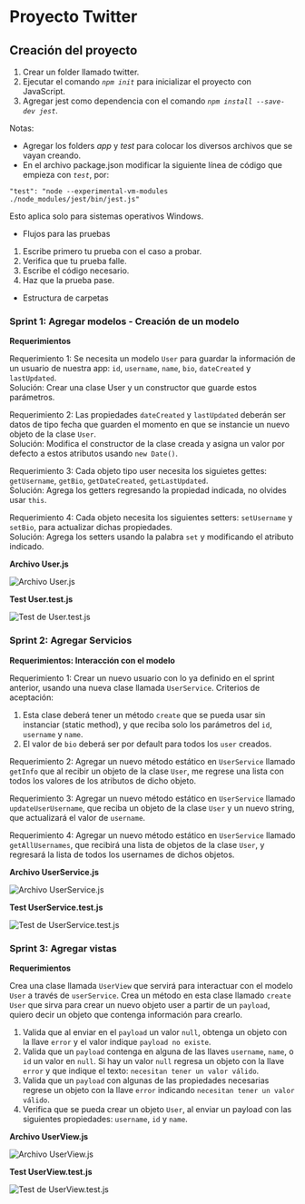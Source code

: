 # Proyecto Twitter 

## Creación del proyecto
1. Crear un folder llamado twitter.
2. Ejecutar el comando *`npm init`* para inicializar el proyecto con JavaScript.
3. Agregar jest como dependencia con el comando *`npm install --save-dev jest`*.

Notas: 
* Agregar los folders *app* y *test* para colocar los diversos archivos que se vayan creando.
* En el archivo package.json modificar la siguiente línea de código que empieza con *`test`*, por:
```
"test": "node --experimental-vm-modules ./node_modules/jest/bin/jest.js"
```

Esto aplica solo para sistemas operativos Windows.

* Flujos para las pruebas

1. Escribe primero tu prueba con el caso a probar.
2. Verifica que tu prueba falle.
3. Escribe el código necesario.
4. Haz que la prueba pase.

<!-- TODO: Agregar imagen del directorio -->
* Estructura de carpetas

### Sprint 1: Agregar modelos - Creación de un modelo
**Requerimientos**

Requerimiento 1: Se necesita un modelo `User` para guardar la información de un usuario de nuestra app: `id`, `username`, `name`, `bio`, `dateCreated` y `lastUpdated`.   
Solución: Crear una clase User y un constructor que guarde estos parámetros. 
 
 Requerimiento 2: Las propiedades `dateCreated` y `lastUpdated` deberán ser datos de tipo fecha que guarden el momento en que se instancie un nuevo objeto de la clase `User`.  
 Solución: Modifica el constructor de la clase creada y asigna un valor por defecto a estos atributos usando `new Date()`.
 
 Requerimiento 3: Cada objeto tipo user necesita los siguietes gettes: `getUsername`, `getBio`, `getDateCreated`, `getLastUpdated`.  
 Solución: Agrega los getters regresando la propiedad indicada, no olvides usar `this`.
 
 Requerimiento 4: Cada objeto necesita los siguientes setters: `setUsername` y `setBio`, para actualizar dichas propiedades.  
 Solución: Agrega los setters usando la palabra `set` y modificando el atributo indicado.

**Archivo User.js**

![Archivo User.js](./assets/img/user.png "Archivo User.js") 

**Test User.test.js**

![Test de User.test.js](./assets/img/testUser.png "Test de User.test.js") 

### Sprint 2: Agregar Servicios
**Requerimientos: Interacción con el modelo**

Requerimiento 1: Crear un nuevo usuario con lo ya definido en el sprint anterior, usando una nueva clase llamada `UserService`.
Criterios de aceptación:
1. Esta clase deberá tener un método `create` que se pueda usar sin instanciar (static method), y que reciba solo los parámetros del `id`, `username` y `name`. 
2. El valor de `bio` deberá ser por default para todos los `user` creados.

Requerimiento 2: Agregar un nuevo método estático en `UserService` llamado `getInfo` que al recibir un objeto de la clase `User`, me regrese una lista con todos los valores de los atributos de dicho objeto.

Requerimiento 3: Agregar un nuevo método estático en `UserService` llamado `updateUserUsername`, que reciba un objeto de la clase `User` y un nuevo string, que actualizará el valor de `username`. 

Requerimiento 4: Agregar un nuevo método estático en `UserService` llamado `getAllUsernames`, que recibirá una lista de objetos de la clase `User`, y regresará la lista de todos los usernames de dichos objetos. 

**Archivo UserService.js**

![Archivo UserService.js](./assets/img/userService.png "Archivo UserService.js") 

**Test UserService.test.js**

![Test de UserService.test.js](./assets/img/testUserService.png "Test de UserService.test.js") 

### Sprint 3: Agregar vistas
**Requerimientos**

Crea una clase llamada `UserView` que servirá para interactuar con el modelo `User` a través de `userService`. Crea un método en esta clase llamado `create User` que sirva para crear un nuevo objeto user a partir de un `payload`, quiero decir un objeto que contenga información para crearlo.

1. Valida que al enviar en el `payload` un valor `null`, obtenga un objeto con la llave `error` y el valor indique `payload no existe`.
2. Valida que un `payload` contenga en alguna de las llaves `username`, `name`, o `id` un valor en `null`. Si hay un valor `null` regresa un objeto con la llave `error` y que indique el texto: `necesitan tener un valor válido`.
3. Valida que un `payload` con algunas de las propiedades necesarias regrese un objeto con la llave `error` indicando `necesitan tener un valor válido`.
4. Verifica que se pueda crear un objeto `User`, al enviar un payload con las siguientes propiedades: `username`, `id` y `name`.

**Archivo UserView.js**

![Archivo UserView.js](./assets/img/UserView.png "Archivo UserView.js") 

**Test UserView.test.js**

![Test de UserView.test.js](./assets/img/testUserView.png "Test de UserView.test.js") 